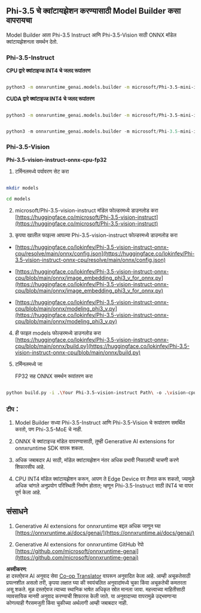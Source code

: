<!--
CO_OP_TRANSLATOR_METADATA:
{
  "original_hash": "3bb9f5c926673593287eddc3741226cb",
  "translation_date": "2025-07-16T22:18:19+00:00",
  "source_file": "md/01.Introduction/04/UsingORTGenAIQuantifyingPhi.md",
  "language_code": "mr"
}
-->
## **Phi-3.5 चे क्वांटायझेशन करण्यासाठी Model Builder कसा वापरायचा**

Model Builder आता Phi-3.5 Instruct आणि Phi-3.5-Vision साठी ONNX मॉडेल क्वांटायझेशनला समर्थन देतो.

### **Phi-3.5-Instruct**

**CPU द्वारे क्वांटाइज्ड INT4 चे जलद रूपांतरण**

```bash

python3 -m onnxruntime_genai.models.builder -m microsoft/Phi-3.5-mini-instruct  -o ./onnx-cpu -p int4 -e cpu -c ./Phi-3.5-mini-instruct

```

**CUDA द्वारे क्वांटाइज्ड INT4 चे जलद रूपांतरण**

```bash

python3 -m onnxruntime_genai.models.builder -m microsoft/Phi-3.5-mini-instruct  -o ./onnx-cpu -p int4 -e cuda -c ./Phi-3.5-mini-instruct

```

```python

python3 -m onnxruntime_genai.models.builder -m microsoft/Phi-3.5-mini-instruct  -o ./onnx-cpu -p int4 -e cuda -c ./Phi-3.5-mini-instruct

```

### **Phi-3.5-Vision**

**Phi-3.5-vision-instruct-onnx-cpu-fp32**

1. टर्मिनलमध्ये पर्यावरण सेट करा

```bash

mkdir models

cd models 

```

2. microsoft/Phi-3.5-vision-instruct मॉडेल फोल्डरमध्ये डाउनलोड करा  
[https://huggingface.co/microsoft/Phi-3.5-vision-instruct](https://huggingface.co/microsoft/Phi-3.5-vision-instruct)

3. कृपया खालील फाइल्स आपल्या Phi-3.5-vision-instruct फोल्डरमध्ये डाउनलोड करा

- [https://huggingface.co/lokinfey/Phi-3.5-vision-instruct-onnx-cpu/resolve/main/onnx/config.json](https://huggingface.co/lokinfey/Phi-3.5-vision-instruct-onnx-cpu/resolve/main/onnx/config.json)

- [https://huggingface.co/lokinfey/Phi-3.5-vision-instruct-onnx-cpu/blob/main/onnx/image_embedding_phi3_v_for_onnx.py](https://huggingface.co/lokinfey/Phi-3.5-vision-instruct-onnx-cpu/blob/main/onnx/image_embedding_phi3_v_for_onnx.py)

- [https://huggingface.co/lokinfey/Phi-3.5-vision-instruct-onnx-cpu/blob/main/onnx/modeling_phi3_v.py](https://huggingface.co/lokinfey/Phi-3.5-vision-instruct-onnx-cpu/blob/main/onnx/modeling_phi3_v.py)

4. ही फाइल models फोल्डरमध्ये डाउनलोड करा  
[https://huggingface.co/lokinfey/Phi-3.5-vision-instruct-onnx-cpu/blob/main/onnx/build.py](https://huggingface.co/lokinfey/Phi-3.5-vision-instruct-onnx-cpu/blob/main/onnx/build.py)

5. टर्मिनलमध्ये जा

    FP32 सह ONNX समर्थन रूपांतरण करा

```bash

python build.py -i .\Your Phi-3.5-vision-instruct Path\ -o .\vision-cpu-fp32 -p f32 -e cpu

```

### **टीप：**

1. Model Builder सध्या Phi-3.5-Instruct आणि Phi-3.5-Vision चे रूपांतरण समर्थित करतो, पण Phi-3.5-MoE चे नाही.

2. ONNX चे क्वांटाइज्ड मॉडेल वापरण्यासाठी, तुम्ही Generative AI extensions for onnxruntime SDK वापरू शकता.

3. अधिक जबाबदार AI साठी, मॉडेल क्वांटायझेशन नंतर अधिक प्रभावी निकालांची चाचणी करणे शिफारसीय आहे.

4. CPU INT4 मॉडेल क्वांटायझेशन करून, आपण ते Edge Device वर तैनात करू शकतो, ज्यामुळे अधिक चांगले अनुप्रयोग परिस्थिती निर्माण होतात; म्हणून Phi-3.5-Instruct साठी INT4 चा वापर पूर्ण केला आहे.

## **संसाधने**

1. Generative AI extensions for onnxruntime बद्दल अधिक जाणून घ्या [https://onnxruntime.ai/docs/genai/](https://onnxruntime.ai/docs/genai/)

2. Generative AI extensions for onnxruntime GitHub रेपो [https://github.com/microsoft/onnxruntime-genai](https://github.com/microsoft/onnxruntime-genai)

**अस्वीकरण**:  
हा दस्तऐवज AI अनुवाद सेवा [Co-op Translator](https://github.com/Azure/co-op-translator) वापरून अनुवादित केला आहे. आम्ही अचूकतेसाठी प्रयत्नशील असलो तरी, कृपया लक्षात घ्या की स्वयंचलित अनुवादांमध्ये चुका किंवा अचूकतेची कमतरता असू शकते. मूळ दस्तऐवज त्याच्या स्थानिक भाषेत अधिकृत स्रोत मानला जावा. महत्त्वाच्या माहितीसाठी व्यावसायिक मानवी अनुवाद करण्याची शिफारस केली जाते. या अनुवादाच्या वापरामुळे उद्भवणाऱ्या कोणत्याही गैरसमजुती किंवा चुकीच्या अर्थलागी आम्ही जबाबदार नाही.